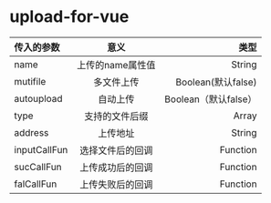 # upload-for-vue

|传入的参数  | 意义 |类型|
|:------------- |:---------------:| -------------:|
name  | 上传的name属性值|String
mutifile  |多文件上传|Boolean(默认false)
autoupload |自动上传|Boolean（默认false）
type |支持的文件后缀|Array
address|上传地址|String
inputCallFun |选择文件后的回调|Function
sucCallFun |上传成功后的回调|Function
falCallFun |上传失败后的回调|Function
